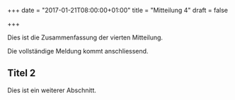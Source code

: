 +++
date = "2017-01-21T08:00:00+01:00"
title = "Mitteilung 4"
draft = false

+++

Dies ist die Zusammenfassung der vierten Mitteilung.
<!--more-->

Die vollständige Meldung kommt anschliessend.

## Titel 2

Dies ist ein weiterer Abschnitt.
